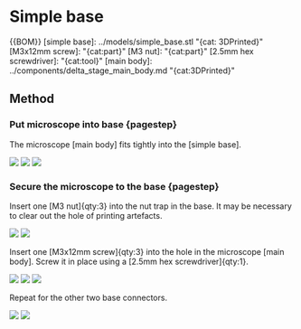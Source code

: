 # Simple base

{{BOM}}
[simple base]: ../models/simple_base.stl "{cat: 3DPrinted}"
[M3x12mm screw]: "{cat:part}"
[M3 nut]: "{cat:part}"
[2.5mm hex screwdriver]: "{cat:tool}"
[main body]: ../components/delta_stage_main_body.md "{cat:3DPrinted}"
## Method

### Put microscope into base {pagestep}

The microscope [main body] fits tightly into the [simple base].

![](../images/simple_base/microscope_in_base1.jpg)
![](../images/simple_base/microscope_in_base2.jpg)
![](../images/simple_base/microscope_in_base3.jpg)

### Secure the microscope to the base {pagestep}

Insert one [M3 nut]{qty:3} into the nut trap in the base.  It may be necessary to clear out the hole of printing artefacts.  

![](../images/simple_base/nut_in_trap1.jpg)
![](../images/simple_base/nut_in_trap2.jpg)

Insert one [M3x12mm screw]{qty:3} into the hole in the microscope [main body].  Screw it in place using a [2.5mm hex screwdriver]{qty:1}.

![](../images/simple_base/base_screw1.jpg)
![](../images/simple_base/base_screw2.jpg)
![](../images/simple_base/base_screw3.jpg)

Repeat for the other two base connectors.

![](../images/simple_base/base_secured1.jpg)
![](../images/simple_base/base_secured1.jpg)
